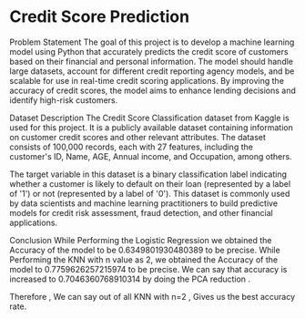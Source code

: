 # Credit Score Prediction
Problem Statement
The goal of this project is to develop a machine learning model using Python that accurately predicts the credit score of customers based on their financial and personal information. The model should handle large datasets, account for different credit reporting agency models, and be scalable for use in real-time credit scoring applications. By improving the accuracy of credit scores, the model aims to enhance lending decisions and identify high-risk customers.

Dataset Description
The Credit Score Classification dataset from Kaggle is used for this project. It is a publicly available dataset containing information on customer credit scores and other relevant attributes. The dataset consists of 100,000 records, each with 27 features, including the customer's ID, Name, AGE, Annual income, and Occupation, among others.

The target variable in this dataset is a binary classification label indicating whether a customer is likely to default on their loan (represented by a label of '1') or not (represented by a label of '0'). This dataset is commonly used by data scientists and machine learning practitioners to build predictive models for credit risk assessment, fraud detection, and other financial applications.

Conclusion
While Performing the Logistic Regression we obtained the Accuracy of the model to be 0.6349801930480389 to be precise.
While Performing the KNN with n value as 2, we obtained the Accuracy of the model to 0.7759626257215974 to be precise.
We can say that accuracy is increased to 0.7046360768910314 by doing the PCA reduction .

Therefore , We can say out of all KNN with n=2 , Gives us the best accuracy rate.
